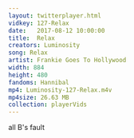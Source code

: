 ```yaml
---
layout: twitterplayer.html
vidkey: 127-Relax
date:   2017-08-12 10:00:00
title:  Relax
creators: Luminosity
song: Relax
artist: Frankie Goes To Hollywood
width: 884
height: 480
fandoms: Hannibal
mp4: Luminosity-127-Relax.m4v
mp4size: 26.63 MB
collection: playerVids
---
```


  <div>
  all B's fault
  </div>
  